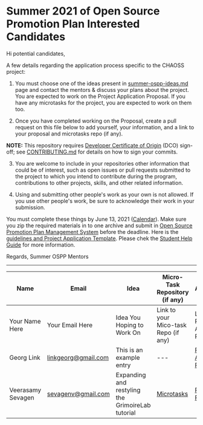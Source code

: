 # Summer 2021 of Open Source Promotion Plan Interested Candidates

Hi potential candidates,

A few details regarding the application process specific to the CHAOSS project:

1) You must choose one of the ideas present in [summer-ospp-ideas.md](./summer-ospp-ideas.md) page and contact the mentors & discuss your plans about the project. You are expected to work on the Project Application Proposal. If you have any microtasks for the project, you are expected to work on them too.

2) Once you have completed working on the Proposal, create a pull request on this file below to add yourself, your information, and a link to your proposal and microtasks repo (if any). 

**NOTE:** This repository requires [Developer Certificate of Origin](https://developercertificate.org/) (DCO) sign-off; see [CONTRIBUTING.md](https://github.com/chaoss/governance/blob/master/CONTRIBUTING.md#code-or-document-change-contributions-github-interface) for details on how to sign your commits.

3) You are welcome to include in your repositories other information that could be of interest, such as open issues or pull requests submitted to the project to which you intend to contribute during the program, contributions to other projects, skills, and other related information.

4) Using and submitting other people's work as your own is not allowed. If you use other people's work, be sure to acknowledge their work in your submission.

You must complete these things by June 13, 2021 ([Calendar](https://summer.iscas.ac.cn/help/en/student/#calendar)). Make sure you zip the required materials in to one archive and submit in [Open Source Promotion Plan Management System](https://portal.summer-ospp.ac.cn/summer/) before the deadline. Here is the [guidelines and Project Application Template](https://summer.iscas.ac.cn/help/en/assets/Project-Application-Template.pdf). Please chek the [Student Help Guide](https://summer.iscas.ac.cn/help/en/student/) for more information.


Regards,
Summer OSPP Mentors

------

| Name | Email | Idea | Micro-Task Repository (if any) | Project Application Proposal |
| --- | --- | --- | --- | --- | 
| Your Name Here | Your Email Here |  Idea You Hoping to Work On | Link to your Mico-task Repo (if any) | Link to Your Project Application Proposal |
| Georg Link | linkgeorg@gmail.com | This is an example entry | --- | [Project Application Proposal](https://docs.google.com/document/d/1C1iazxyyuo3lm7N1QXEQnM3RM58fFB9hzXD1jXzUwII/edit?usp=sharing) |
| Veerasamy Sevagen | sevagenv@gmail.com  | Expanding and restyling the GrimoireLab tutorial | [Microtasks](https://github.com/VSevagen/Summer-OSPP-Microtasks) | [Project Proposal](https://docs.google.com/document/d/1La3TOinfkiD1k1O75SxuHKBk00WFZBvNhXfecPV2ga4/edit?usp=sharing) |

